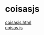 # coisasjs 
<a href='https://gabrielryanft.github.io/learning/cursoemvideo/javascript/aulas-cursoemvideo/coisasjs/coisasjs.html' target='_blank' rel='next'>coisasjs.html</a><br/>
<a href='https://gabrielryanft.github.io/learning/cursoemvideo/javascript/aulas-cursoemvideo/coisasjs/coisas.js' target='_blank' rel='next'>coisas.js</a><br/>
